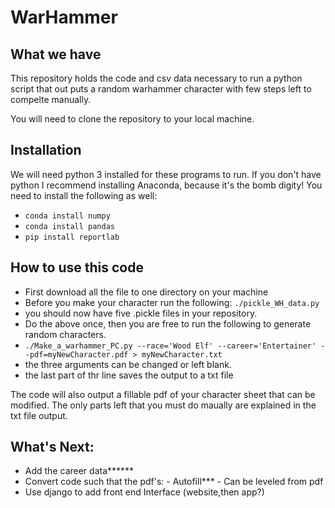# WarHammer

## What we have

This repository holds the code and csv data necessary to run a python script that out puts a random warhammer character with few steps left to compelte manually.

You will need to clone the repository to your local machine.

## Installation

We will need python 3 installed for these programs to run.
If you don't have python I recommend installing Anaconda, because it's the bomb digity!
You need to install the following as well:

- `conda install numpy`
- `conda install pandas`
- `pip install reportlab`

## How to use this code

- First download all the file to one directory on your machine
- Before you make your character run the following: `./pickle_WH_data.py`
- you should now have five .pickle files in your repository.
- Do the above once, then you are free to run the following to generate random characters.
- `./Make_a_warhammer_PC.py --race='Wood Elf' --career='Entertainer' --pdf=myNewCharacter.pdf > myNewCharacter.txt`
- the three arguments can be changed or left blank.
- the last part of thr line saves the output to a txt file

The code will also output a fillable pdf of your character sheet that can be modified.
The only parts left that you must do maually are explained in the txt file output.

## What's Next:

- Add the career data******
- Convert code such that the pdf's:
  	  - Autofill***
	  - Can be leveled from pdf
- Use django to add front end Interface (website,then app?)